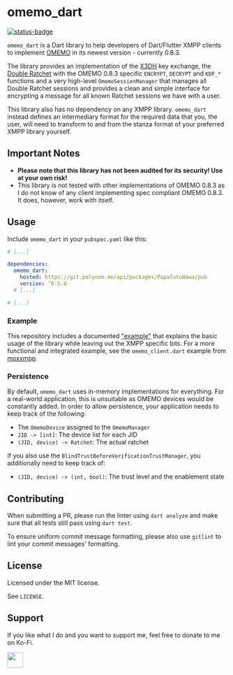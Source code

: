 # omemo_dart

[![status-badge](https://ci.polynom.me/api/badges/16/status.svg)](https://ci.polynom.me/repos/16)

`omemo_dart` is a Dart library to help developers of Dart/Flutter XMPP clients to implement
[OMEMO](https://xmpp.org/extensions/xep-0384.html) in its newest version - currently 0.8.3.

The library provides an implementation of the [X3DH](https://signal.org/docs/specifications/x3dh/)
key exchange, the [Double Ratchet](https://signal.org/docs/specifications/doubleratchet/) with
the OMEMO 0.8.3 specific `ENCRYPT`, `DECRYPT` and `KDF_*` functions and a very high-level
`OmemoSessionManager` that manages all Double Ratchet sessions and provides a clean and simple
interface for encrypting a message for all known Ratchet sessions we have with a user.

This library also has no dependency on any XMPP library. `omemo_dart` instead defines an
intermediary format for the required data that you, the user, will need to transform to and from
the stanza format of your preferred XMPP library yourself.

## Important Notes

- **Please note that this library has not been audited for its security! Use at your own risk!**
- This library is not tested with other implementations of OMEMO 0.8.3 as I do not know of any client implementing spec compliant OMEMO 0.8.3. It does, however, work with itself.

## Usage

Include `omemo_dart` in your `pubspec.yaml` like this:

```yaml
# [...]

dependencies:
  omemo_dart:
    hosted: https://git.polynom.me/api/packages/PapaTutuWawa/pub
    version: ^0.5.0
  # [...]

# [...]
```

### Example

This repository includes a documented ["example"](./example/omemo_dart_example.dart) that explains the basic usage of the library while
leaving out the XMPP specific bits. For a more functional and integrated example, see the `omemo_client.dart` example from
[moxxmpp](https://codeberg.org/moxxy/moxxmpp).

### Persistence

By default, `omemo_dart` uses in-memory implementations for everything. For a real-world application, this is unsuitable as OMEMO devices would be constantly added.
In order to allow persistence, your application needs to keep track of the following:

- The `OmemoDevice` assigned to the `OmemoManager`
- `JID -> [int]`: The device list for each JID
- `(JID, device) -> Ratchet`: The actual ratchet

If you also use the `BlindTrustBeforeVerificationTrustManager`, you additionally need to keep track of:

- `(JID, device) -> (int, bool)`: The trust level and the enablement state

## Contributing

When submitting a PR, please run the linter using `dart analyze` and make sure that all
tests still pass using `dart test`.

To ensure uniform commit message formatting, please also use `gitlint` to lint your commit
messages' formatting.

## License

Licensed under the MIT license.

See `LICENSE`.

## Support

If you like what I do and you want to support me, feel free to donate to me on Ko-Fi.

[<img src="https://codeberg.org/moxxy/moxxyv2/raw/branch/master/assets/repo/kofi.png" height="36" style="height: 36px; border: 0px;"></img>](https://ko-fi.com/papatutuwawa)
